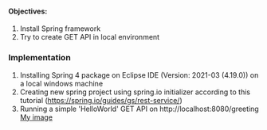 #### Objectives:
1. Install Spring framework
2. Try to create GET API in local environment


### Implementation
1. Installing Spring 4 package on Eclipse IDE (Version: 2021-03 (4.19.0)) on a local windows machine
2. Creating new spring project using spring.io initializer according to this tutorial (https://spring.io/guides/gs/rest-service/)
3. Running a simple 'HelloWorld' GET API on http://localhost:8080/greeting 
[My image](username.github.com/repository/img/image.jpg)

